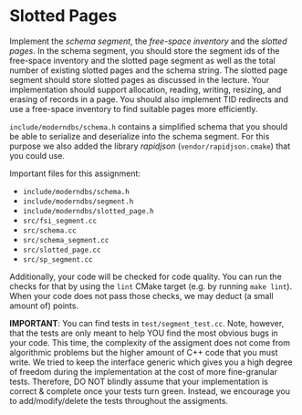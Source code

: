 # Slotted Pages

Implement the *schema segment*, the *free-space inventory* and the *slotted
pages*. In the schema segment, you should store the segment ids of the
free-space inventory and the slotted page segment as well as the total number of
existing slotted pages and the schema string. The slotted page segment should
store slotted pages as discussed in the lecture. Your implementation should
support allocation, reading, writing, resizing, and erasing of records in a
page. You should also implement TID redirects and use a free-space inventory
to find suitable pages more efficiently.

`include/moderndbs/schema.h` contains a simplified schema that you should be
able to serialize and deserialize into the schema segment. For this purpose we
also added the library *rapidjson* (`vendor/rapidjson.cmake`) that you could
use.

Important files for this assignment:
- `include/moderndbs/schema.h`
- `include/moderndbs/segment.h`
- `include/moderndbs/slotted_page.h`
- `src/fsi_segment.cc`
- `src/schema.cc`
- `src/schema_segment.cc`
- `src/slotted_page.cc`
- `src/sp_segment.cc`

Additionally, your code will be checked for code quality. You can run the
checks for that by using the `lint` CMake target (e.g. by running `make lint`).
When your code does not pass those checks, we may deduct (a small amount of)
points.

**IMPORTANT**: You can find tests in `test/segment_test.cc`. Note, however,
that the tests are only meant to help YOU find the most obvious bugs in your
code. This time, the complexity of the assigment does not come from algorithmic
problems but the higher amount of C++ code that you must write. 
We tried to keep the interface generic which gives you a high degree of freedom
during the implementation at the cost of more fine-granular tests.
Therefore, DO NOT blindly assume that your implementation is correct & complete
once your tests turn green.
Instead, we encourage you to add/modify/delete the tests throughout the
assigments.
